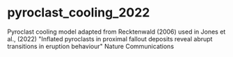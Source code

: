 # pyroclast_cooling_2022
Pyroclast cooling model adapted from Recktenwald (2006) used in Jones et al., (2022) "Inflated pyroclasts in proximal fallout deposits reveal abrupt transitions in eruption behaviour" Nature Communications
